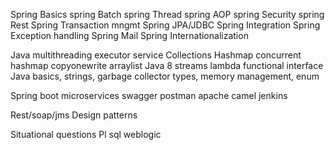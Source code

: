 Spring Basics 
spring Batch 
spring Thread 
spring AOP
spring Security 
spring Rest
Spring Transaction mngmt
Spring JPA/JDBC
Spring Integration
Spring Exception handling
Spring Mail
Spring Internationalization

Java multithreading executor service
Collections
Hashmap concurrent hashmap copyonewrite arraylist
Java 8 streams lambda functional interface
Java basics, strings, garbage collector types, memory management, enum

Spring boot microservices swagger
postman 
apache camel 
jenkins 

Rest/soap/jms
Design patterns

Situational questions
Pl sql weblogic
